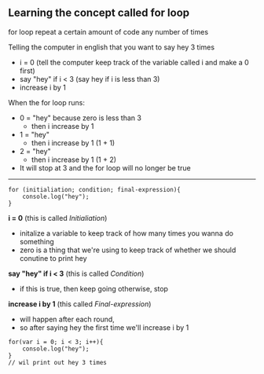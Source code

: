 ## Learning the concept called for loop
for loop repeat a certain amount of code any number of times

Telling the computer in english that you want to say hey 3 times
- i = 0 (tell the computer keep track of the variable called i and make a 0 first)
- say "hey" if i < 3 (say hey if i is less than 3)
- increase i by 1 

When the for loop runs: 
- 0 = "hey" because zero is less than 3
    - then i increase by 1
- 1 = "hey"
    - then i increase by 1 (1 + 1)
- 2 = "hey"
    - then i increase by 1 (1 + 2)
- It will stop at 3 and the for loop will no longer be true

___

```
for (initialiation; condition; final-expression){
    console.log("hey");
}
```

**i = 0** (this is called *Initialiation*)
- initalize a variable to keep track of how many times you wanna do something
- zero is a thing that we're using to keep track of whether we should conutine to print hey

**say "hey" if i < 3** (this is called *Condition*)
- if this is true, then keep going otherwise, stop

**increase i by 1** (this called *Final-expression*)
- will happen after each round, 
- so after saying hey the first time we'll increase i by 1


```
for(var i = 0; i < 3; i++){ 
    console.log("hey");
}
// wil print out hey 3 times
```
